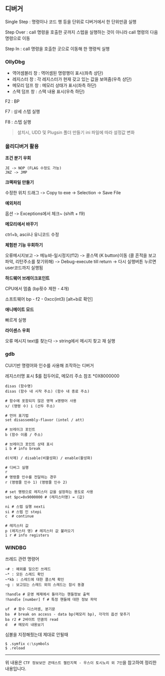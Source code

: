 ## 디버거

Single Step : 명령이나 코드 행 등을 단위로 디버거에서 한 단위만큼 실행

Step Over : call 명령을 호출한 곳까지 스텝을 실행하는 것이 아니라 call 명령의 다음 명령으로 이동 

Step In : call 명령을 호출한 곳으로 이동해 한 명령씩 실행



### OllyDbg

- 역어셈블리 창 : 역어셈된 명령행이 표시(좌측 상단)
- 레지스터 창 : 각 레지스터가 현재 갖고 있는 값을 보여줌(우측 상단)
- 메모리 덤프 창 : 메모리 상태가 표시(좌측 하단)
- 스택 덤프 창 : 스택 내용 표시(우측 하단)



F2 : BP

F7 : 상세 스텝 실행

F8 : 스텝 실행

> 설치시, UDD 및 Plugsin 폴더 만들기 ini 파일에 따라 설정값 변화



### 올리디버거 활용

**조건 분기 우회**

```
JE -> NOP (FLAG 수정도 가능)
JNZ -> JMP
```



**크랙파일 만들기**

수정한 위치 드래그 -> Copy to exe -> Selection -> Save File

**예외처리**

옵션 -> Exceptions에서 체크~ (shift + f9)



**메모리에서 바꾸기**

ctrl+b, ascii나 유니코드 수정



**체험판 기능 우회하기**

오류메시지보고 -> 메뉴바-일시정지(f12) -> 콜스택 (K button)이동 (콜 흔적을 보고 파악, 리턴주소를 찾기위해) -> Debug-execute till return ->  다시 실행버튼 누르면 user코드까지 실행됨



**하드웨어 브레이크포인트**

CPU에서 멈춤 (bp횟수 제한 - 4개)

소프트웨어 bp - f2 - 0xcc(int3) [alt+b로 확인]



**애니메이트 모드**

빠르게 실행



**라이센스 우회**

오류 메시지 text를 찾는다 -> string에서 메시지 찾고 재 실행  



### gdb

CUI기반 명령어와 인수를 사용해 조작하는 디버거

레지스터명 표시 $를 접두어로, 메모리 주소 참조 *0X8000000



```shell
disas (함수명)
disas (함수 내 시작 주소) (함수 내 종료 주소)

# 함수에 포함되지 않은 영역 x명령어 사용
x/ (명령 수) i (선두 주소)

# 언어 표기법
set disassembly-flavor (intel / att)

# 브레이크 포인트
b (함수 이름 / 주소)

# 브레이크 포인트 상태 표시
i b # info break

d(삭제) / disable(비활성화) / enable(활성화)

# 디버그 실행
r
# 명령줄 인수를 전달하는 경우
r (명령줄 인수 1) (명령줄 인수 2)

# set 명령으로 레지스터 값을 설정하는 용도로 사용
set $pc=0x9000000 # (레지스터명) = (값)

ni # 스텝 실행 nexti
si # 스텝 인 stepi
c  # continue

# 레지스터 값
p (레지스터 명) # 레지스터 값 불러오기
i r # info registers

```



### WINDBG

쓰레드 관련 명령어

```
~# : 예외를 일으킨 쓰레드
~* : 모든 스레드 확인
~*kb : 스레드에 대한 콜스택 확인
~g : 보고있는 스레드 외의 스레드는 잠시 동결
```

```
!handle # 운영 체제에서 돌아가는 핸들정보 출력
!handle [number] f # 특정 핸들에 대한 정보 파악
```

```
uf  # 함수 디스어셈, 분기문
ba	# break on access - data bp(메모리 bp), 각각의 옵션 맞추기
ba r2 # 2바이트 만큼의 read
d	# 메모리 내용보기
```



심볼을 지정해줬는데 제대로 안될때

```SHELL
$ .symfix c:\symbols
$ .reload
```



---

위 내용은 `CTF 정보보안 콘테스트 첼린지북 - 우스이 토시노리 외 7인`을 참고하여 정리한 내용입니다.